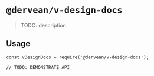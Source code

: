 # `@dervean/v-design-docs`

> TODO: description

## Usage

```
const vDesignDocs = require('@dervean/v-design-docs');

// TODO: DEMONSTRATE API
```
